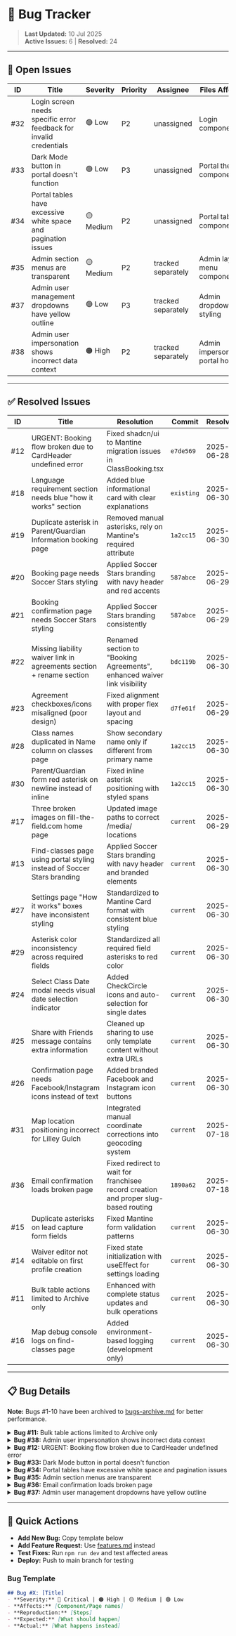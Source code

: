 # 🐞 Bug Tracker

> **Last Updated:** 10 Jul 2025  
> **Active Issues:** 6 | **Resolved:** 24

---

## 🔴 Open Issues

| ID | Title | Severity | Priority | Assignee | Files Affected | Created |
|----|-------|----------|----------|----------|----------------|---------|
| #32 | Login screen needs specific error feedback for invalid credentials | 🟢 Low | P2 | unassigned | Login components | 2025-07-10 |
| #33 | Dark Mode button in portal doesn't function | 🟢 Low | P3 | unassigned | Portal theme components | 2025-07-10 |
| #34 | Portal tables have excessive white space and pagination issues | 🟡 Medium | P2 | unassigned | Portal table components | 2025-07-10 |
| #35 | Admin section menus are transparent | 🟡 Medium | P2 | tracked separately | Admin layout, menu components | 2025-07-10 |
| #37 | Admin user management dropdowns have yellow outline | 🟢 Low | P3 | tracked separately | Admin dropdown styling | 2025-07-10 |
| #38 | Admin user impersonation shows incorrect data context | 🟠 High | P2 | tracked separately | Admin impersonation, portal hooks | 2025-07-10 |

---

## ✅ Resolved Issues

| ID | Title | Resolution | Commit | Resolved |
|----|-------|------------|---------|----------|
| #12 | URGENT: Booking flow broken due to CardHeader undefined error | Fixed shadcn/ui to Mantine migration issues in ClassBooking.tsx | `e7de569` | 2025-06-28 |
| #18 | Language requirement section needs blue "how it works" section | Added blue informational card with clear explanations | `existing` | 2025-06-30 |
| #19 | Duplicate asterisk in Parent/Guardian Information booking page | Removed manual asterisks, rely on Mantine's required attribute | `1a2cc15` | 2025-06-30 |
| #20 | Booking page needs Soccer Stars styling | Applied Soccer Stars branding with navy header and red accents | `587abce` | 2025-06-29 |
| #21 | Booking confirmation page needs Soccer Stars styling | Applied Soccer Stars branding consistently | `587abce` | 2025-06-29 |
| #22 | Missing liability waiver link in agreements section + rename section | Renamed section to "Booking Agreements", enhanced waiver link visibility | `bdc119b` | 2025-06-30 |
| #23 | Agreement checkboxes/icons misaligned (poor design) | Fixed alignment with proper flex layout and spacing | `d7fe61f` | 2025-06-29 |
| #28 | Class names duplicated in Name column on classes page | Show secondary name only if different from primary name | `1a2cc15` | 2025-06-30 |
| #30 | Parent/Guardian form red asterisk on newline instead of inline | Fixed inline asterisk positioning with styled spans | `1a2cc15` | 2025-06-30 |
| #17 | Three broken images on fill-the-field.com home page | Updated image paths to correct /media/ locations | `current` | 2025-06-29 |
| #13 | Find-classes page using portal styling instead of Soccer Stars branding | Applied Soccer Stars branding with navy header and branded elements | `current` | 2025-06-30 |
| #27 | Settings page "How it works" boxes have inconsistent styling | Standardized to Mantine Card format with consistent blue styling | `current` | 2025-06-30 |
| #29 | Asterisk color inconsistency across required fields | Standardized all required field asterisks to red color | `current` | 2025-06-30 |
| #24 | Select Class Date modal needs visual date selection indicator | Added CheckCircle icons and auto-selection for single dates | `current` | 2025-06-30 |
| #25 | Share with Friends message contains extra information | Cleaned up sharing to use only template content without extra URLs | `current` | 2025-06-30 |
| #26 | Confirmation page needs Facebook/Instagram icons instead of text | Added branded Facebook and Instagram icon buttons | `current` | 2025-06-30 |
| #31 | Map location positioning incorrect for Lilley Gulch | Integrated manual coordinate corrections into geocoding system | `current` | 2025-07-18 |
| #36 | Email confirmation loads broken page | Fixed redirect to wait for franchisee record creation and proper slug-based routing | `1890a62` | 2025-07-18 |
| #15 | Duplicate asterisks on lead capture form fields | Fixed Mantine form validation patterns | `current` | 2025-06-30 |
| #14 | Waiver editor not editable on first profile creation | Fixed state initialization with useEffect for settings loading | `current` | 2025-06-30 |
| #11 | Bulk table actions limited to Archive only | Enhanced with complete status updates and bulk operations | `current` | 2025-06-30 |
| #16 | Map debug console logs on find-classes page | Added environment-based logging (development only) | `current` | 2025-06-30 |

---

## 📋 Bug Details

**Note:** Bugs #1-10 have been archived to [bugs-archive.md](./bugs-archive.md) for better performance.

<details>
<summary><strong>Bug #11:</strong> Bulk table actions limited to Archive only</summary>

### Title: Bulk table actions limited to Archive only
### Status: `RESOLVED` ✅ 2025-06-30
### Priority: Low - workflow improvement

### Issue
- **Problem:** Bulk table actions only show "Archive" option instead of all available Actions Menu actions
- **Impact:** Limited bulk operation capabilities, inefficient workflow
- **Affects:** All portal tables with bulk actions (Leads, Bookings, etc.)

### Expected Behavior
- Bulk actions should include all options available in individual row Actions Menu
- Users should be able to perform any bulk operation they can do individually

### Implementation Summary
Enhanced bulk operations with permanent header dropdown:
1. **Permanent Bulk Actions Dropdown** - Added to page header controls on right side as requested
2. **Complete Status Updates** - All 8 lead statuses (New, Booked Upcoming, Follow-up, etc.)
3. **Archive/Unarchive Actions** - Context-aware based on current view (archived vs active)
4. **Bulk Delete** - With confirmation dialog for safety
5. **Selection Persistence** - Maintains selections during scroll operations
6. **Immediate UI Feedback** - Shows selection count in button, clears immediately on action

**Files Modified:**
- `src/pages/portal/Leads.tsx` - Added permanent bulk actions dropdown to header
- `src/components/leads/LeadsTable.tsx` - Updated to share selection state with parent

**Ready for Testing:** Permanent bulk actions dropdown positioned in header provides all functionality with better UX than popup bar. Selection state persists during scroll and provides immediate feedback.
</details>

<details>
<summary><strong>Bug #38:</strong> Admin user impersonation shows incorrect data context</summary>

### Title: Admin user impersonation shows incorrect data context
### Status: `OPEN` 🔴 2025-07-08
### Priority: High - Admin functionality broken
### Severity: 🟠 High

### Issue
- **Problem:** When admin users impersonate other franchisees, portal shows admin's data instead of impersonated user's data
- **Impact:** Admin cannot effectively support users or debug their specific issues
- **Affects:** Admin impersonation system, all portal components (locations, leads, bookings, profile)

### Reproduction Steps
1. Login as admin user (justinstephenprice@gmail.com or southdenver@soccerstars.com)
2. Navigate to Admin → User Management
3. Click "Impersonate User" on any franchisee
4. Navigate to impersonated user's portal (locations, profile, etc.)
5. **Expected:** See impersonated user's specific data
6. **Actual:** Still shows admin user's data (southdenver@soccerstars.com locations/profile)

### Technical Analysis
- Impersonation session storage works correctly
- ImpersonationBanner shows correct target user
- Exit impersonation navigation works
- **Root Issue:** Some data hooks still bypass impersonation context despite multiple fix attempts

### Files Affected
- `src/hooks/useImpersonation.ts` - Session management
- `src/utils/impersonationHelpers.ts` - Context helpers  
- `src/hooks/useFranchiseeProfile.ts` - User profile data
- `src/pages/portal/Locations.tsx` - Location data
- `src/pages/portal/Profile.tsx` - Profile management
- Portal data hooks that may still use direct auth queries

### Attempted Fixes
1. ✅ Added impersonation session management
2. ✅ Created getEffectiveUserId() helper function
3. ✅ Updated core hooks (useFranchiseeProfile, useFranchiseeData)
4. ✅ Updated portal components (Locations.tsx, Profile.tsx)
5. ❌ Data context still not switching correctly

### Next Steps for Resolution
- Deep audit of all data hooks for direct auth.uid() usage
- Investigate query caching issues that might preserve admin context
- Consider alternative impersonation implementation approach
- Test with React Query devtools to verify query key changes

### Business Impact
- Admin cannot effectively support users
- User debugging and issue resolution severely limited
- Admin productivity reduced for customer service tasks

</details>

<details>
<summary><strong>Bug #12:</strong> URGENT: Booking flow broken due to CardHeader undefined error</summary>

### Title: URGENT: Booking flow broken due to CardHeader undefined error
### Status: `RESOLVED` ✅ 2025-06-28
### Priority: P0 Critical - Revenue blocking
### Severity: 🔴 Critical

### Issue
- **Problem:** JavaScript error "CardHeader is not defined" prevents users from clicking locations to proceed with booking
- **Impact:** COMPLETE BOOKING FLOW BROKEN - Users cannot book classes, resulting in revenue loss
- **Affects:** All public-facing booking pages, specifically find-classes location selection

### Error Details
```
ReferenceError: CardHeader is not defined
    at index-BxKVA-Fw.js:3504:15285
    at Array.map (<anonymous>)
    at Yxe (index-BxKVA-Fw.js:3504:14771)
```

### Root Cause Analysis
- Caused by recent Mantine migration where CardHeader component was not properly imported/converted
- Error occurs during location card rendering in find-classes flow
- Missing import or incorrect component name after shadcn/ui → Mantine migration

### Resolution Implemented
Fixed CardHeader import/reference issues in ClassBooking.tsx component migration to Mantine components.

### Priority Justification
- **P0 Critical**: This was a public-facing revenue-blocking bug
- **Immediate Risk**: Loss of all new bookings until fixed
- **Customer Impact**: Users could not complete the core business function
</details>

<details>
<summary><strong>Bug #33:</strong> Dark Mode button in portal doesn't function</summary>

### Title: Dark Mode button in portal doesn't function
### Status: `OPEN` 🔴 2025-07-08
### Priority: Low - UX enhancement
### Severity: 🟢 Low

### Issue
- **Problem:** Dark Mode toggle button in /portal/ section doesn't respond when clicked
- **Impact:** Users cannot switch to dark theme as expected
- **Affects:** Portal theme system, user preference settings

### Expected Behavior
- Dark Mode button should toggle between light and dark themes
- Theme preference should persist across sessions

### Files Likely Affected
- Portal layout components with theme toggle
- Theme provider/context
- Local storage theme persistence

</details>

<details>
<summary><strong>Bug #34:</strong> Portal tables have excessive white space and pagination issues</summary>

### Title: Portal tables have excessive white space and pagination issues
### Status: `OPEN` 🔴 2025-07-08
### Priority: Medium - UX workflow improvement
### Severity: 🟡 Medium

### Issue
- **Problem:** Large gap of wasted white space after last entry in portal tables
- **Impact:** Poor user experience, inefficient use of screen space
- **Affects:** All portal table views (leads, bookings, locations, classes)

### Expected Behavior
1. Add more entries per table view
2. Add selector to choose number of items displayed
3. Make page selector "float" at bottom of window for quick navigation
4. Eliminate excessive white space below table content

### Technical Requirements
- Implement configurable rows per page (10, 25, 50, 100)
- Add sticky pagination controls at viewport bottom
- Optimize table height to minimize white space
- Maintain scroll performance with large datasets

### Files Likely Affected
- Portal table components (LeadsTable, BookingsTable, etc.)
- Table pagination controls
- Table layout and styling

</details>

<details>
<summary><strong>Bug #35:</strong> Admin section menus are transparent</summary>

### Title: Admin section menus are transparent
### Status: `OPEN` 🔴 2025-07-08
### Priority: Medium - UI consistency
### Severity: 🟡 Medium

### Issue
- **Problem:** Menu elements in /Admin section appear transparent/faded
- **Impact:** Poor visibility and inconsistent UI experience
- **Affects:** Admin section navigation and dropdown menus

### Expected Behavior
- Admin menus should use same styling as portal menus
- Consistent opacity and visual treatment across admin interface

### Technical Solution
- Apply portal menu styling to admin components
- Ensure proper z-index and background properties
- Match Mantine theme configuration between sections

### Files Likely Affected
- `src/layout/AdminLayout.tsx`
- Admin navigation components
- Admin dropdown/menu components
- Theme configuration for admin section

</details>

<details>
<summary><strong>Bug #36:</strong> Email confirmation loads broken page</summary>

### Title: Email confirmation loads broken page
### Status: `OPEN` 🔴 2025-07-08
### Priority: High - Critical user flow
### Severity: 🟠 High

### Issue
- **Problem:** Clicking email confirmation link loads a broken/error page
- **Impact:** New users cannot complete account registration
- **Affects:** User registration and email verification flow

### Expected Behavior
- Email confirmation should redirect to successful confirmation page
- User should be automatically logged in or directed to login
- Clear success message and next steps should be displayed

### Technical Investigation Needed
- Check Supabase auth configuration for email templates
- Verify redirect URLs in email confirmation settings
- Test confirmation flow end-to-end
- Ensure proper error handling for invalid/expired tokens

### Files Likely Affected
- Email confirmation route/page
- Supabase auth configuration
- Email template settings
- Auth callback handling

</details>

<details>
<summary><strong>Bug #37:</strong> Admin user management dropdowns have yellow outline</summary>

### Title: Admin user management dropdowns have yellow outline
### Status: `OPEN` 🔴 2025-07-08
### Priority: Low - Visual styling
### Severity: 🟢 Low

### Issue
- **Problem:** Weird yellow outline appears on dropdowns in Admin/User Management
- **Impact:** Inconsistent visual styling, unprofessional appearance
- **Affects:** Admin user management interface dropdowns

### Reference
- Screenshot: `docs/screenshots/Screenshot 2025-07-08 at 2.47.59 PM.png`

### Expected Behavior
- Dropdowns should have consistent styling with rest of admin interface
- No unexpected colored outlines or borders

### Technical Solution
- Review Mantine Select/dropdown component styling
- Check for conflicting CSS rules causing yellow outline
- Ensure proper focus states and hover effects

### Files Likely Affected
- `src/pages/admin/UserManagement.tsx`
- Admin dropdown components
- Mantine theme configuration
- CSS overrides affecting dropdown styling

</details>

---

## 🔧 Quick Actions

- **Add New Bug:** Copy template below
- **Add Feature Request:** Use [features.md](./features.md) instead  
- **Test Fixes:** Run `npm run dev` and test affected areas
- **Deploy:** Push to main branch for testing

### Bug Template
```markdown
## Bug #X: [Title]
- **Severity:** 🔴 Critical | 🟠 High | 🟡 Medium | 🟢 Low  
- **Affects:** [Component/Page names]
- **Reproduction:** [Steps]
- **Expected:** [What should happen]
- **Actual:** [What happens instead]
```